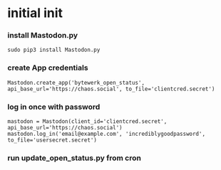 # initial init

### install Mastodon.py
```
sudo pip3 install Mastodon.py
```

### create App credentials
```
Mastodon.create_app('bytewerk_open_status', api_base_url='https://chaos.social', to_file='clientcred.secret')
```

### log in once with password
```
mastodon = Mastodon(client_id='clientcred.secret', api_base_url='https://chaos.social')
mastodon.log_in('email@example.com', 'incrediblygoodpassword', to_file='usersecret.secret')
```

### run update_open_status.py from cron
